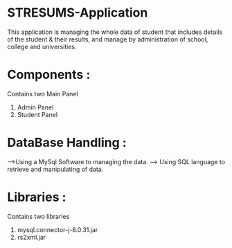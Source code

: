 # STRESUMS-Application
This application is managing the whole data of student that includes details of the student &amp; their results, and manage by administration of school, college and universities.


# Components :
Contains two Main Panel 
1. Admin Panel
2. Student Panel

# DataBase Handling :
-->Using a MySql Software to managing the data.
--> Using SQL language to retrieve and manipulating of data.

# Libraries :
Contains two libraries 
1. mysql.connector-j-8.0.31.jar
2. rs2xml.jar


